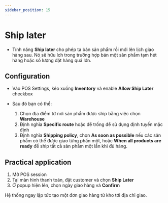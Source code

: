 ```yaml
---
sidebar_position: 15
---
```


# Ship later

- Tính năng **Ship later** cho phép ta bán sản phẩm rồi mới lên lịch giao hàng sau. Nó sẽ hữu ích trong trường hợp bán một sản phẩm tạm hét hàng hoặc số lượng
  đặt hàng quá lớn.

## Configuration

- Vào POS Settings, kéo xuống **Inventory** và enable **Allow Ship Later** checkbox

- Sau đó bạn có thể:
  1. Chọn địa điểm từ nơi sản phẩm được ship bằng việc chọn **Warehouse**
  2. Định nghĩa **Specific route** hoặc để trống để sử dụng định tuyến mặc định
  3. Định nghĩa **Shipping policy**, chọn **As soon as possible** nếu các sản phẩm có thể được giao từng phần một, hoặc **When all products are ready** để
     ship tất cả sản phẩm một lần khi đủ hàng.

## Practical application

1. Mở POS session
2. Tại màn hình thanh toán, đặt customer và chọn **Ship Later**
3. Ở popup hiện lên, chọn ngày giao hàng và **Confirm**

Hệ thống ngay lập tức tạo một đơn giao hàng từ kho tới địa chỉ giao.
